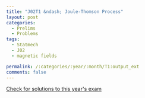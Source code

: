 ```yaml
---
title: "J02T1 &ndash; Joule-Thomson Process"
layout: post
categories:
  - Prelims
  - Problems
tags:
  - Statmech
  - J02
  - magnetic fields

permalink: /:categories/:year/:month/T1:output_ext
comments: false
---
```

<object data="2002J1T.pdf" type="application/pdf" width="100%" height="500"></object>
<div class="message"><a href='https://princetonprelim.com/prelim/8/'>Check for solutions to this year's exam</a></div>